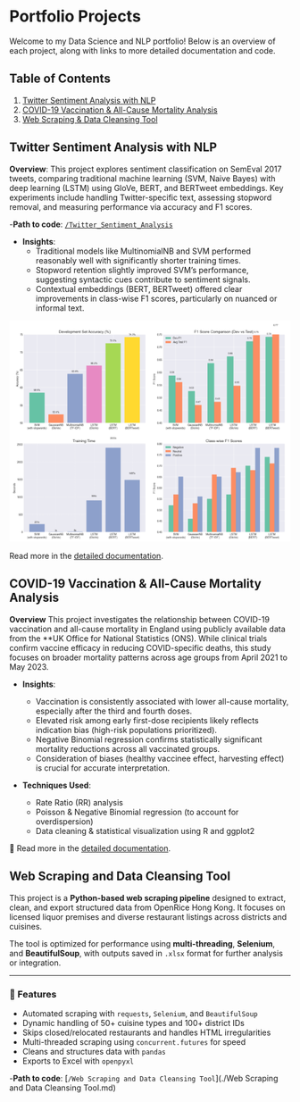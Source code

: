 # Portfolio Projects

Welcome to my Data Science and NLP portfolio! Below is an overview of each project, along with links to more detailed documentation and code.

## Table of Contents
1. [Twitter Sentiment Analysis with NLP](#twitter-sentiment-analysis-with-nlp)
2. [COVID-19 Vaccination & All-Cause Mortality Analysis](#covid-19-vaccination--all-cause-mortality-analysis)
3. [Web Scraping & Data Cleansing Tool](#web-scraping-and-data-cleansing-tool)


## Twitter Sentiment Analysis with NLP
**Overview**:
This project explores sentiment classification on SemEval 2017 tweets, comparing traditional machine learning (SVM, Naive Bayes) with deep learning (LSTM) using GloVe, BERT, and BERTweet embeddings. Key experiments include handling Twitter-specific text, assessing stopword removal, and measuring performance via accuracy and F1 scores.

-**Path to code**: [`/Twitter_Sentiment_Analysis`](./Twitter_Sentiment_Analysis/Twitter%20Sentiment%20Analysis%20with%20Natural%20Language%20Processing.ipynb)

- **Insights**:
  - Traditional models like MultinomialNB and SVM performed reasonably well with significantly shorter training times.
  - Stopword retention slightly improved SVM’s performance, suggesting syntactic cues contribute to sentiment signals.
  - Contextual embeddings (BERT, BERTweet) offered clear improvements in class-wise F1 scores, particularly on nuanced or informal text.

![Model Performance Comparison](./Twitter_Sentiment_Analysis/model_comparison_summary.png)

Read more in the [detailed documentation](./Twitter_Sentiment_Analysis/README.md).

## COVID-19 Vaccination & All-Cause Mortality Analysis
**Overview**
This project investigates the relationship between COVID-19 vaccination and all-cause mortality in England using publicly available data from the **UK Office for National Statistics (ONS). While clinical trials confirm vaccine efficacy in reducing COVID-specific deaths, this study focuses on broader mortality patterns across age groups from April 2021 to May 2023.

- **Insights**:
  - Vaccination is consistently associated with lower all-cause mortality, especially after the third and fourth doses.
  - Elevated risk among early first-dose recipients likely reflects indication bias (high-risk populations prioritized).
  - Negative Binomial regression confirms statistically significant mortality reductions across all vaccinated groups.
  - Consideration of biases (healthy vaccinee effect, harvesting effect) is crucial for accurate interpretation.

- **Techniques Used**:
  - Rate Ratio (RR) analysis
  - Poisson & Negative Binomial regression (to account for overdispersion)
  - Data cleaning & statistical visualization using R and ggplot2

📄 Read more in the [detailed documentation](./Real-World_COVID19_Analysis/README.md).

## Web Scraping and Data Cleansing Tool

This project is a **Python-based web scraping pipeline** designed to extract, clean, and export structured data from OpenRice Hong Kong. It focuses on licensed liquor premises and diverse restaurant listings across districts and cuisines.

The tool is optimized for performance using **multi-threading**, **Selenium**, and **BeautifulSoup**, with outputs saved in `.xlsx` format for further analysis or integration.

---

### 📌 Features

- Automated scraping with `requests`, `Selenium`, and `BeautifulSoup`
- Dynamic handling of 50+ cuisine types and 100+ district IDs
- Skips closed/relocated restaurants and handles HTML irregularities
- Multi-threaded scraping using `concurrent.futures` for speed
- Cleans and structures data with `pandas`
- Exports to Excel with `openpyxl`

-**Path to code**: [`/Web Scraping and Data Cleansing Tool`](./Web Scraping and Data Cleansing Tool.md)
